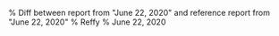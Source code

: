 % Diff between report from "June 22, 2020" and reference report from "June 22, 2020"
% Reffy
% June 22, 2020

